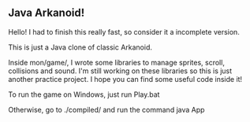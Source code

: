 ## Java Arkanoid!

Hello! I had to finish this really fast, so consider it a incomplete version.

This is just a Java clone of classic Arkanoid.

Inside mon/game/, I wrote some libraries to manage sprites, scroll, collisions and sound. I'm still working on these libraries so this is just another practice project. I hope you can find some useful code inside it!

To run the game on Windows, just run Play.bat

Otherwise, go to ./compiled/ and run the command java App
